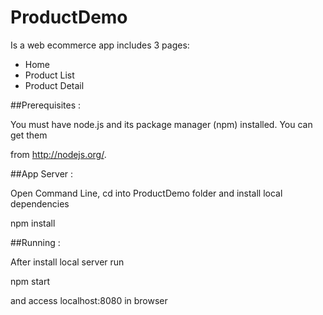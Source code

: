 # ProductDemo
Is a web ecommerce app includes 3 pages:
- Home
- Product List
- Product Detail

##Prerequisites :

You must have node.js and its package manager (npm) installed. You can get them

from http://nodejs.org/.

##App Server :

Open Command Line, cd into ProductDemo folder and install local dependencies

npm install

##Running :

After install local server run 

npm start

and access localhost:8080 in browser
